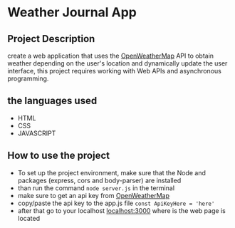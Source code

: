 # Weather Journal App

## Project Description
create a web application that uses the [OpenWeatherMap](https://openweathermap.org/) API to obtain weather depending on the user's location and dynamically update the user interface, this project requires working with Web APIs and asynchronous programming.
## the languages used
- HTML
- CSS
- JAVASCRIPT
## How to use the project
- To set up the project environment, make sure that the Node and packages (express, cors and body-parser) are installed
- than run the command ```node server.js``` in the terminal
- make sure to get an api key from [OpenWeatherMap](https://openweathermap.org/)
- copy/paste the api key to the app.js file ```const ApiKeyHere = 'here' ```
- after that go to your localhost [localhost:3000](http://localhost:3000/) where is the web page is located
